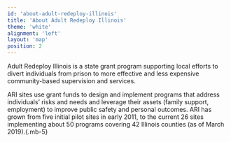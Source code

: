 ```yaml
---
id: 'about-adult-redeploy-illinois'
title: 'About Adult Redeploy Illinois'
theme: 'white'
alignment: 'left'
layout: 'map'
position: 2
---
```


Adult Redeploy Illinois is a state grant program supporting local efforts to divert individuals from prison to more effective and less expensive community-based supervision and services.

ARI sites use grant funds to design and implement programs that address individuals’ risks and needs and leverage their assets (family support, employment) to improve public safety and personal outcomes. ARI has grown from five initial pilot sites in early 2011, to the current 26 sites implementing about 50 programs covering 42 Illinois counties (as of March 2019).{.mb-5}
